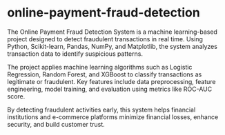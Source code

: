 # online-payment-fraud-detection

The Online Payment Fraud Detection System is a machine learning-based project designed to detect fraudulent transactions in real time. Using Python, Scikit-learn, Pandas, NumPy, and Matplotlib, the system analyzes transaction data to identify suspicious patterns.

The project applies machine learning algorithms such as Logistic Regression, Random Forest, and XGBoost to classify transactions as legitimate or fraudulent. Key features include data preprocessing, feature engineering, model training, and evaluation using metrics like ROC-AUC score.

By detecting fraudulent activities early, this system helps financial institutions and e-commerce platforms minimize financial losses, enhance security, and build customer trust.
